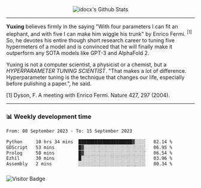 <div align="center">
    <img align="center" src="https://github-readme-stats.vercel.app/api?username=idocx&show_icons=true&count_private=true&hide_border=true" alt="idocx's Github Stats"></img>
</div>

---

**Yuxing** believes firmly in the saying "With four parameters I can fit an elephant, and with five I can make him wiggle his trunk" by Enrico Fermi. <sup>[1]</sup> So, he devotes his entire though short research career to tuning five hypermeters of a model and is convinced that he will finally make it outperform any SOTA models like GPT-3 and AlphaFold 2.

Yuxing is not a computer scientist, a physicist or a chemist, but a *HYPERPARAMETER TUNING SCIENTIST*. "That makes a lot of difference. Hyperparameter tuning is the technique that changes our life, especially before pulishing a paper.", he said.

[1] Dyson, F. A meeting with Enrico Fermi. Nature 427, 297 (2004).


---

### 📊 Weekly development time
<!--START_SECTION:waka-->

```txt
From: 08 September 2023 - To: 15 September 2023

Python     10 hrs 34 mins  ████████████████████▓░░░░   82.14 %
GDScript   53 mins         █▓░░░░░░░░░░░░░░░░░░░░░░░   06.95 %
Prolog     50 mins         █▓░░░░░░░░░░░░░░░░░░░░░░░   06.54 %
Ezhil      30 mins         █░░░░░░░░░░░░░░░░░░░░░░░░   03.96 %
Assembly   2 mins          ░░░░░░░░░░░░░░░░░░░░░░░░░   00.34 %
```

<!--END_SECTION:waka-->

### 

![Visitor Badge](https://visitor-badge.laobi.icu/badge?page_id=idocx.idocx)